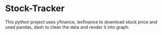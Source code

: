 # Stock-Tracker
This python project uses yfinance, iexfinance to download stock price and used pandas, dash to clean the data and render it into graph.
